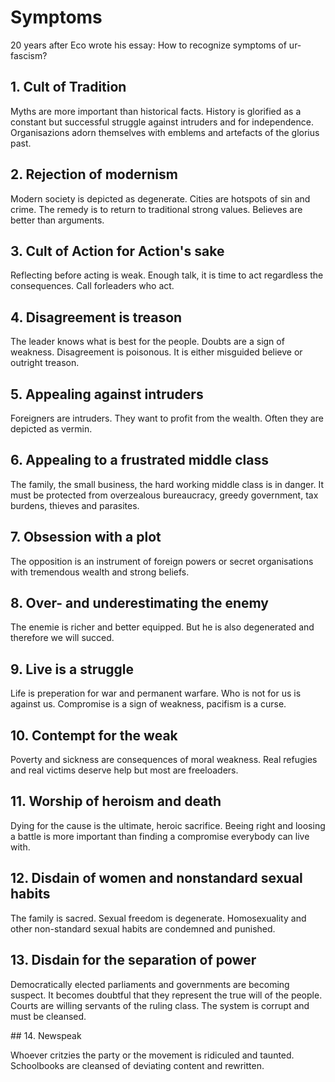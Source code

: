 # Symptoms 

20 years after Eco wrote his essay: How to recognize symptoms of ur-fascism? 

## 1. Cult of Tradition

Myths are more important than historical facts. History is glorified as a constant but successful struggle against intruders and for independence. Organisazions adorn themselves with emblems and artefacts of the glorius past. 

## 2. Rejection of modernism

Modern society is depicted as degenerate. Cities are hotspots of sin and crime. The remedy is to return to traditional strong values. Believes are better than arguments. 

## 3. Cult of Action for Action's sake

Reflecting before acting is weak. Enough talk, it is time to act regardless the consequences. Call forleaders who act. 

## 4. Disagreement is treason

The leader knows what is best for the people. Doubts are a sign of weakness. Disagreement is poisonous. It is either misguided believe or outright treason. 

## 5. Appealing against intruders

Foreigners are intruders. They  want to profit from  the wealth. Often they are depicted as vermin. 

## 6. Appealing to a frustrated middle class

The family, the small business, the hard working middle class is in danger. It must be protected from overzealous bureaucracy, greedy government, tax burdens, thieves and parasites.    

## 7. Obsession with a plot

The opposition is an instrument of foreign powers or secret organisations with tremendous wealth and strong beliefs.  

## 8. Over- and underestimating the enemy

The enemie is richer and better equipped. But he is also degenerated and therefore we will succed. 

## 9. Live is a struggle

Life is preperation for war and permanent warfare. Who is not for us is against us. Compromise is a sign of weakness, pacifism is a curse. 

## 10. Contempt for the weak

Poverty and sickness are consequences of moral weakness. Real refugies and real victims deserve help but most are freeloaders.     

## 11. Worship of heroism and death

Dying for the cause is the ultimate, heroic sacrifice. Beeing right and loosing a battle is more important than finding a compromise everybody can live with. 

## 12. Disdain of women and nonstandard sexual habits

The family is sacred. Sexual freedom is degenerate. Homosexuality and other non-standard sexual habits are condemned and punished. 

## 13. Disdain for the separation of power

Democratically elected parliaments and governments are becoming suspect. It becomes doubtful that they  represent the true will of the people. Courts are willing servants of the ruling class. The system is corrupt and must be cleansed. 

## 14. Newspeak

Whoever critzies the party or the movement is ridiculed and taunted. Schoolbooks are cleansed of deviating content and rewritten.
